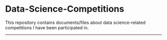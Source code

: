 # Data-Science-Competitions
This repository contains documents/files about data science-related competitions I have been participated in.

---
